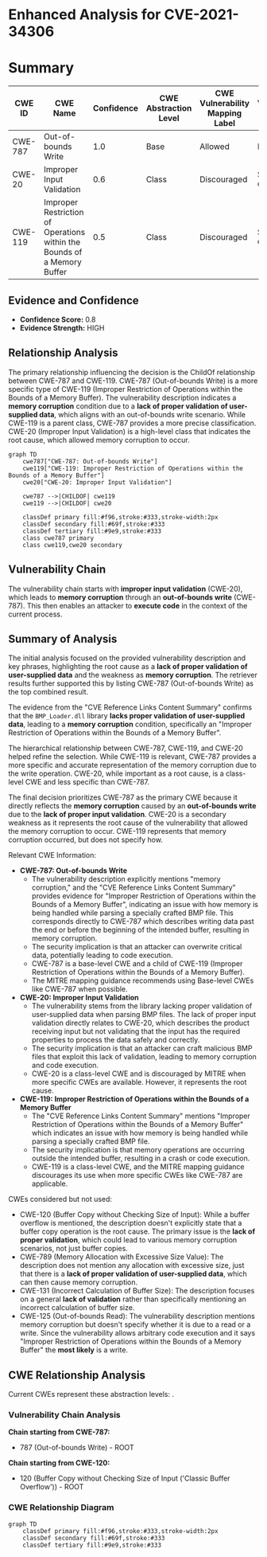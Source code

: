 # Enhanced Analysis for CVE-2021-34306

# Summary
| CWE ID | CWE Name | Confidence | CWE Abstraction Level | CWE Vulnerability Mapping Label | CWE-Vulnerability Mapping Notes |
|---|---|---|---|---|---|
| CWE-787 | Out-of-bounds Write | 1.0 | Base | Allowed | Primary CWE |
| CWE-20 | Improper Input Validation | 0.6 | Class | Discouraged | Secondary Candidate |
| CWE-119 | Improper Restriction of Operations within the Bounds of a Memory Buffer | 0.5 | Class | Discouraged | Secondary Candidate |

## Evidence and Confidence

*   **Confidence Score:** 0.8
*   **Evidence Strength:** HIGH

## Relationship Analysis
The primary relationship influencing the decision is the ChildOf relationship between CWE-787 and CWE-119. CWE-787 (Out-of-bounds Write) is a more specific type of CWE-119 (Improper Restriction of Operations within the Bounds of a Memory Buffer). The vulnerability description indicates a **memory corruption** condition due to a **lack of proper validation of user-supplied data**, which aligns with an out-of-bounds write scenario. While CWE-119 is a parent class, CWE-787 provides a more precise classification. CWE-20 (Improper Input Validation) is a high-level class that indicates the root cause, which allowed memory corruption to occur.

```mermaid
graph TD
    cwe787["CWE-787: Out-of-bounds Write"]
    cwe119["CWE-119: Improper Restriction of Operations within the Bounds of a Memory Buffer"]
    cwe20["CWE-20: Improper Input Validation"]
    
    cwe787 -->|CHILDOF| cwe119
    cwe119 -->|CHILDOF| cwe20
    
    classDef primary fill:#f96,stroke:#333,stroke-width:2px
    classDef secondary fill:#69f,stroke:#333
    classDef tertiary fill:#9e9,stroke:#333
    class cwe787 primary
    class cwe119,cwe20 secondary
```

## Vulnerability Chain
The vulnerability chain starts with **improper input validation** (CWE-20), which leads to **memory corruption** through an **out-of-bounds write** (CWE-787). This then enables an attacker to **execute code** in the context of the current process.

## Summary of Analysis
The initial analysis focused on the provided vulnerability description and key phrases, highlighting the root cause as a **lack of proper validation of user-supplied data** and the weakness as **memory corruption**. The retriever results further supported this by listing CWE-787 (Out-of-bounds Write) as the top combined result.

The evidence from the "CVE Reference Links Content Summary" confirms that the `BMP_Loader.dll` library **lacks proper validation of user-supplied data**, leading to a **memory corruption** condition, specifically an "Improper Restriction of Operations within the Bounds of a Memory Buffer".

The hierarchical relationship between CWE-787, CWE-119, and CWE-20 helped refine the selection. While CWE-119 is relevant, CWE-787 provides a more specific and accurate representation of the memory corruption due to the write operation. CWE-20, while important as a root cause, is a class-level CWE and less specific than CWE-787.

The final decision prioritizes CWE-787 as the primary CWE because it directly reflects the **memory corruption** caused by an **out-of-bounds write** due to the **lack of proper input validation**. CWE-20 is a secondary weakness as it represents the root cause of the vulnerability that allowed the memory corruption to occur. CWE-119 represents that memory corruption occurred, but does not specify how.

Relevant CWE Information:

*   **CWE-787: Out-of-bounds Write**
    *   The vulnerability description explicitly mentions "memory corruption," and the "CVE Reference Links Content Summary" provides evidence for "Improper Restriction of Operations within the Bounds of a Memory Buffer", indicating an issue with how memory is being handled while parsing a specially crafted BMP file. This corresponds directly to CWE-787 which describes writing data past the end or before the beginning of the intended buffer, resulting in memory corruption.
    *   The security implication is that an attacker can overwrite critical data, potentially leading to code execution.
    *   CWE-787 is a base-level CWE and a child of CWE-119 (Improper Restriction of Operations within the Bounds of a Memory Buffer).
    *   The MITRE mapping guidance recommends using Base-level CWEs like CWE-787 when possible.
*   **CWE-20: Improper Input Validation**
    *   The vulnerability stems from the library lacking proper validation of user-supplied data when parsing BMP files. The lack of proper input validation directly relates to CWE-20, which describes the product receiving input but not validating that the input has the required properties to process the data safely and correctly.
    *   The security implication is that an attacker can craft malicious BMP files that exploit this lack of validation, leading to memory corruption and code execution.
    *   CWE-20 is a class-level CWE and is discouraged by MITRE when more specific CWEs are available. However, it represents the root cause.
*   **CWE-119: Improper Restriction of Operations within the Bounds of a Memory Buffer**
    *   The "CVE Reference Links Content Summary" mentions "Improper Restriction of Operations within the Bounds of a Memory Buffer" which indicates an issue with how memory is being handled while parsing a specially crafted BMP file.
    *   The security implication is that memory operations are occurring outside the intended buffer, resulting in a crash or code execution.
    *   CWE-119 is a class-level CWE, and the MITRE mapping guidance discourages its use when more specific CWEs like CWE-787 are applicable.

CWEs considered but not used:

*   CWE-120 (Buffer Copy without Checking Size of Input): While a buffer overflow is mentioned, the description doesn't explicitly state that a buffer copy operation is the root cause. The primary issue is the **lack of proper validation**, which could lead to various memory corruption scenarios, not just buffer copies.
*   CWE-789 (Memory Allocation with Excessive Size Value): The description does not mention any allocation with excessive size, just that there is a **lack of proper validation of user-supplied data**, which can then cause memory corruption.
*   CWE-131 (Incorrect Calculation of Buffer Size): The description focuses on a general **lack of validation** rather than specifically mentioning an incorrect calculation of buffer size.
*   CWE-125 (Out-of-bounds Read): The vulnerability description mentions memory corruption but doesn't specify whether it is due to a read or a write. Since the vulnerability allows arbitrary code execution and it says "Improper Restriction of Operations within the Bounds of a Memory Buffer" the **most likely** is a write.


## CWE Relationship Analysis

Current CWEs represent these abstraction levels: .


### Vulnerability Chain Analysis

**Chain starting from CWE-787:**
- 787 (Out-of-bounds Write) - ROOT


**Chain starting from CWE-120:**
- 120 (Buffer Copy without Checking Size of Input ('Classic Buffer Overflow')) - ROOT



### CWE Relationship Diagram

```mermaid
graph TD
    classDef primary fill:#f96,stroke:#333,stroke-width:2px
    classDef secondary fill:#69f,stroke:#333
    classDef tertiary fill:#9e9,stroke:#333
```